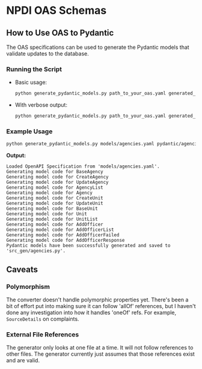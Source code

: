 # NPDI OAS Schemas

## How to Use OAS to Pydantic

The OAS specifications can be used to generate the Pydantic models that validate updates to the database.

### Running the Script

   - Basic usage:
     ```bash
     python generate_pydantic_models.py path_to_your_oas.yaml generated_models.py
     ```
   - With verbose output:
     ```bash
     python generate_pydantic_models.py path_to_your_oas.yaml generated_models.py --verbose
     ```

### Example Usage

```bash
python generate_pydantic_models.py models/agencies.yaml pydantic/agencies.py --verbose
```

**Output:**

```
Loaded OpenAPI Specification from 'models/agencies.yaml'.
Generating model code for BaseAgency
Generating model code for CreateAgency
Generating model code for UpdateAgency
Generating model code for AgencyList
Generating model code for Agency
Generating model code for CreateUnit
Generating model code for UpdateUnit
Generating model code for BaseUnit
Generating model code for Unit
Generating model code for UnitList
Generating model code for AddOfficer
Generating model code for AddOfficerList
Generating model code for AddOfficerFailed
Generating model code for AddOfficerResponse
Pydantic models have been successfully generated and saved to 'src_gen/agencies.py'.
```

## Caveats

### Polymorphism
The converter doesn't handle polymorphic properties yet. There's been a bit of effort put
into making sure it can follow 'allOf' references, but I haven't done any investigation
into how it handles 'oneOf' refs. For example, `SourceDetails` on complaints.

### External File References
The generator only looks at one file at a time. It will not follow references to other
files. The generator currently just assumes that those references exist and are valid.
